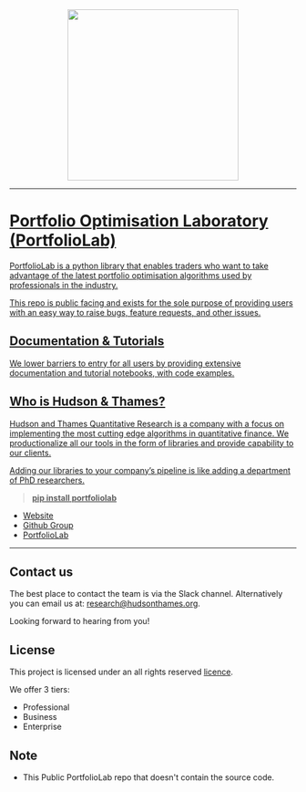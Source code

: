 <div align="center">
   <a href="https://hudsonthames.org/">
   <img src="https://raw.githubusercontent.com/hudson-and-thames/mlfinlab/master/docs/source/logo/Hudson%20%26%20Thames_verticalblack.png" height="300"><br>
</div>


-----------------
# Portfolio Optimisation Laboratory (PortfolioLab)

PortfolioLab is a python library that enables traders who want to take advantage of the latest portfolio optimisation algorithms used by professionals in the industry.

This repo is public facing and exists for the sole purpose of providing users with an easy way to raise bugs, feature requests, and other issues.

## Documentation & Tutorials
We lower barriers to entry for all users by providing extensive documentation and tutorial notebooks, with code examples.

## Who is Hudson & Thames?
Hudson and Thames Quantitative Research is a company with a focus on implementing the most cutting edge algorithms in 
quantitative finance. We productionalize all our tools in the form of libraries and provide capability to our clients.

Adding our libraries to your company’s pipeline is like adding a department of PhD researchers.

> **pip install portfoliolab**

* [Website](https://hudsonthames.org/)
* [Github Group](https://github.com/hudson-and-thames)
* [PortfolioLab](https://hudson-and-thames-portfoliolab.readthedocs-hosted.com/en/latest/)

---

## Contact us
The best place to contact the team is via the Slack channel. Alternatively you can email us at: research@hudsonthames.org.

Looking forward to hearing from you!

## License
This project is licensed under an all rights reserved [licence](https://hudson-and-thames-portfoliolab.readthedocs-hosted.com/en/latest/additional_information/license.html).

We offer 3 tiers:

* Professional
* Business
* Enterprise

## Note

* This Public PortfolioLab repo that doesn't contain the source code.
